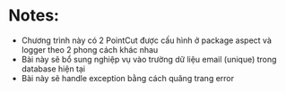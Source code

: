 # Notes:
- Chương trình này có 2 PointCut được cấu hình ở package aspect và logger theo 2 phong cách khác nhau
- Bài này sẽ bổ sung nghiệp vụ vào trường dữ liệu email (unique) trong database hiện tại
- Bài này sẽ handle exception bằng cách quăng trang error